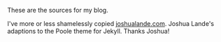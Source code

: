 These are the sources for my blog.

I've more or less shamelessly copied [joshualande.com](http://joshualande.com).
 Joshua Lande's adaptions to the Poole theme for Jekyll. Thanks Joshua!
